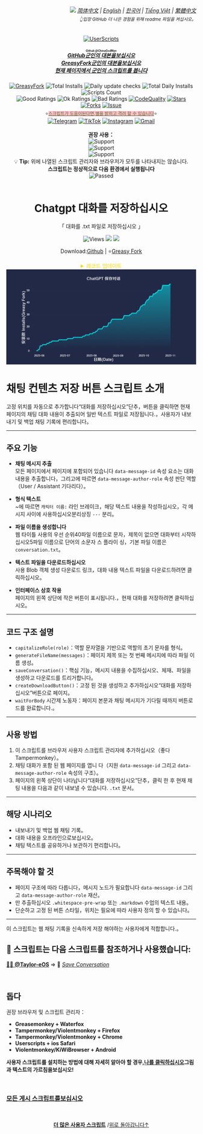 <a id="top"></a>

<!--NAVIGATION-->
<div align="right">
    <h6>
        <picture>
            <source type="image/svg+xml" media="(prefers-color-scheme: dark)"
                srcset="https://assets.aiwebextensions.com/images/icons/earth/white/icon32.svg">
            <img height=14
                src="https://assets.aiwebextensions.com/images/icons/earth/black/icon32.svg">
        </picture>
        <a href="https://github.com/ChinaGodMan/UserScripts/blob/main/chatgpt-save-conversation/README.md">简体中文</a> |
        <a href="https://github.com/ChinaGodMan/UserScripts/blob/main/chatgpt-save-conversation/README_en.md">English</a> |
        <a href="https://github.com/ChinaGodMan/UserScripts/blob/main/chatgpt-save-conversation/README_ko.md">한국어</a> |
        <a href="https://github.com/ChinaGodMan/UserScripts/blob/main/chatgpt-save-conversation/README_vi.md">Tiếng Việt</a> |
        <a href="https://github.com/ChinaGodMan/UserScripts/blob/main/chatgpt-save-conversation/README_zh-TW.md">繁體中文</a>
    <br>
    <em><sub>👆️입장 GitHub 더 나은 경험을 위해 readme 파일을 켜십시오。</sub></em>
    </h6>
</div>

<!--NAVIGATION-END-->
<!--SHIELDS-->
<center><div align="center"><a href="https://github.com/ChinaGodMan" target="_blank">
    <img height="96px" width="96px" src="https://avatars.githubusercontent.com/u/96548841?v=4" alt="UserScripts"></a>
<h5><a href="https://github.com/ChinaGodMan/UserScripts/tree/main/docs/ko#-%EC%8A%A4%ED%81%AC%EB%A6%BD%ED%8A%B8-%EB%AA%A9%EB%A1%9D" target="_blank"><ruby>GitHub군인의 대본을보십시오<rt>Github:@ChinaGodMan</rt></ruby></a><br><a href="https://greasyfork.org/zh-CN/scripts?by=1169082&sort=created" target="_blank">GreasyFork군인의 대본을보십시오</a><br><a href="#:~:text=모든 게시 스크립트를보십시오">현재 페이지에서 군인의 스크립트를 봅니다</a></h5>
<a href="https://greasyfork.org/users/1169082-%E4%BA%BA%E6%B0%91%E7%9A%84%E5%8B%A4%E5%8A%A1%E5%91%98?per_page=200" target="_blank"><img src="https://img.shields.io/static/v1?label=%20&message=GreasyFork&logo=greasyfork&logoColor=white&labelColor=%23670000&color=%23670000&style=for-the-badge" alt="GreasyFork"></a>
<img src="https://img.shields.io/badge/dynamic/json?&label=%EB%AA%A8%EB%93%A0%20%EC%8A%A4%ED%81%AC%EB%A6%BD%ED%8A%B8%EC%9D%98%20%EC%B4%9D%20%EC%84%A4%EC%B9%98%20%EC%88%98&query=$.totalInstalls&logo=greasyfork&logoColor=white&labelColor=%23670000&color=blue&style=for-the-badge&url=https://github.com/ChinaGodMan/UserScriptsHistory/raw/main/total_installs.json" alt="Total Installs">
<img src="https://img.shields.io/badge/dynamic/json?&label=%EC%8A%A4%ED%81%AC%EB%A6%BD%ED%8A%B8%EA%B0%80%20%ED%95%98%EB%A3%A8%EC%97%90%20%EC%82%AC%EC%9A%A9%EB%90%98%EB%8A%94%20%ED%9A%9F%EC%88%98&query=$.total&logo=greasyfork&logoColor=white&labelColor=%23670000&color=186f83&style=for-the-badge&url=https://github.com/ChinaGodMan/UserScriptsHistory/raw/main/daily_update_checks.json" alt="Daily update checks">
<img src="https://img.shields.io/badge/dynamic/json?&label=%EC%98%A4%EB%8A%98%20%EC%84%A4%EC%B9%98%EB%90%9C%20%EB%AA%A8%EB%93%A0%20%EC%8A%A4%ED%81%AC%EB%A6%BD%ED%8A%B8%20%EC%88%98&query=$.totalDailyInstalls&logo=greasyfork&logoColor=white&labelColor=%23670000&color=blue&style=for-the-badge&url=https://github.com/ChinaGodMan/UserScriptsHistory/raw/main/total_installs.json" alt="Total Daily Installs">
<img src="https://img.shields.io/badge/dynamic/json?&label=%EC%8A%A4%ED%81%AC%EB%A6%BD%ED%8A%B8%20%EC%88%98&query=$.numScripts&logo=greasyfork&logoColor=white&labelColor=%23670000&color=blue&style=for-the-badge&url=https://github.com/ChinaGodMan/UserScriptsHistory/raw/main/total_installs.json" alt="Scripts Count"><br>
<img src="https://img.shields.io/badge/dynamic/json?&label=%EB%AA%A8%EB%93%A0%20%EC%A2%8B%EC%9D%80%20%EB%A6%AC%EB%B7%B0&query=$.totalGoodRatings&logo=greasyfork&logoColor=white&labelColor=%23670000&color=4CAF50&style=for-the-badge&url=https://github.com/ChinaGodMan/UserScriptsHistory/raw/main/total_installs.json" alt="Good Ratings">
<img src="https://img.shields.io/badge/dynamic/json?&label=%EB%AA%A8%EB%93%A0%20%EC%9E%A5%EA%B5%B0&query=$.totalOkRatings&logo=greasyfork&logoColor=white&labelColor=%23670000&color=FF9800&style=for-the-badge&url=https://github.com/ChinaGodMan/UserScriptsHistory/raw/main/total_installs.json" alt="Ok Ratings">
<img src="https://img.shields.io/badge/dynamic/json?label=%EB%AA%A8%EB%93%A0%20%EB%B6%80%EC%A0%95%EC%A0%81%EC%9D%B8%20%EB%A6%AC%EB%B7%B0&query=$.totalBadRatings&logo=greasyfork&logoColor=white&labelColor=%23670000&color=F44336&style=for-the-badge&url=https://github.com/ChinaGodMan/UserScriptsHistory/raw/main/total_installs.json" alt="Bad Ratings">
<a href="https://www.codefactor.io/repository/github/ChinaGodMan/UserScripts" target="_blank"><img src="https://img.shields.io/codefactor/grade/github/ChinaGodMan/UserScripts?label=%EC%BD%94%EB%93%9C%20%ED%92%88%EC%A7%88&logo=codefactor&logoColor=white&labelColor=464646&color=b5fc7b&style=for-the-badge" alt="CodeQuality"></a>
<a href="https://github.com/ChinaGodMan/UserScripts" target="_blank"><img src="https://img.shields.io/github/stars/ChinaGodMan/UserScripts?label=%EC%8A%A4%ED%83%80%20%EB%A7%88%ED%81%AC&logo=github&logoColor=white&labelColor=black&color=FF69B4&style=for-the-badge" alt="Stars"></a>
<a href="https://github.com/ChinaGodMan/UserScripts" target="_blank"><img src="https://img.shields.io/github/forks/ChinaGodMan/UserScripts?label=Forks&logo=github&logoColor=white&labelColor=black&color=grey&style=for-the-badge" alt="Forks"></a>
<a href="https://github.com/ChinaGodMan/UserScripts/issues" target="_blank"><img src="https://img.shields.io/github/issues/ChinaGodMan/UserScripts?label=issues&logo=github&logoColor=white&labelColor=black&style=for-the-badge" alt="Issue"></a>
<center><div align="center"><sub>⭐<a href="https://github.com/ChinaGodMan/UserScripts" target="_blank" style="color: #556B2F; background-color: pink;">스크립트가 도움이된다면,별을 밝히고 격려 할 수 있습니다</a>⭐</sub></div><a href="https://t.me/qinwuyuan"><img src="https://img.shields.io/static/v1?label=%20&message=telegram&logo=telegram&logoColor=white&labelColor=%230088CC&color=%230088CC&style=for-the-badge" alt="Telegram"></a>
<a href="https://www.tiktok.com/@qinwuyuan"><img src="https://img.shields.io/static/v1?label=%20&message=tiktok&logo=tiktok&logoColor=%23EE1D52&labelColor=%23010101&color=%23EE1D52&style=for-the-badge" alt="TikTok"></a>
<a href="https://www.instagram.com/nide9448/"><img src="https://img.shields.io/static/v1?label=%20&message=instagram&logo=instagram&logoColor=white&labelColor=%23E1306C&color=%23E1306C&style=for-the-badge" alt="Instagram"></a>
<a href="mailto:china.qinwuyuan@gmail.com"><img src="https://img.shields.io/static/v1?label=%20&message=gmail&logo=gmail&logoColor=white&labelColor=%23D93025&color=%23D93025&style=for-the-badge" alt="Gmail"></a>
</center>
</div></center>
<img height=6px width="100%" src="https://media.chatgptautorefresh.com/images/separators/gradient-aqua.png?latest">
<center><div align="center">
    <strong>권장 사용：</strong><br>
<img src="https://img.shields.io/badge/%EC%9A%B4%EC%98%81%20%EC%B2%B4%EC%A0%9C-🪟%20Windows%20%7C%20🍎%20Mac%20%7C%20🐧%20Linux%20%7C%20🤖%20Android-blueviolet.svg?style=for-the-badge" alt="Support"><br>
<img src="https://img.shields.io/badge/%EA%B6%8C%EC%9E%A5%20%EB%B8%8C%EB%9D%BC%EC%9A%B0%EC%A0%80-%20Google%20Chrome%20%7C%20%20Microsoft%20Edge%20%7C%20%20FireFox%20%7C%20%20Kiwi-blueviolet.svg?style=for-the-badge" alt="Support"><br>
<img src="https://img.shields.io/badge/%EC%8A%A4%ED%81%AC%EB%A6%BD%ED%8A%B8%20%EA%B4%80%EB%A6%AC%EC%9E%90-%20Violentmonkey%20%7C%20%20Tampermonkey%20%7C%20%20ScriptCat%20%7C%20%20OrangeMonkey%20%7C%20STAY-blueviolet.svg?style=for-the-badge" alt="Support"><br>
💡 <strong>Tip:</strong> 위에 나열된 스크립트 관리자와 브라우저가 모두를 나타내지는 않습니다.<br>
    <strong>스크립트는 정상적으로 다음 환경에서 실행됩니다</strong><br>
    <img src="https://img.shields.io/badge/dynamic/json?&label=Passed&query=$.passed&logo=googlechrome&logoColor=white&labelColor=%23007aff&color=4CAF50&style=for-the-badge&url=https://github.com/ChinaGodMan/UserScripts/raw/main/docs/passed.json" alt="Passed"><br>
    <img height=6px width="100%" src="https://media.chatgptautorefresh.com/images/separators/gradient-aqua.png?latest">
</div></center>

<!--SHIELDS-END-->
<!--HISTORY-->
<center><div align="center">
    <h1>Chatgpt 대화를 저장하십시오</h1>
    <p>「 대화를 .txt 파일로 저장하십시오 」</p>
    <img src="https://views.whatilearened.today/views/github/537648/hmjz100.svg" alt="Views">
    <img src="https://img.shields.io/github/size/ChinaGodMan/UserScripts/chatgpt-save-conversation/chatgpt-save-conversation.user.js?color=%23990000">
    <img src="https://img.shields.io/badge/dynamic/json?&label=%EB%A7%A4%EC%9D%BC%20%ED%99%95%EC%9D%B8%20%EC%97%85%EB%8D%B0%EC%9D%B4%ED%8A%B8&query=$.537648&logo=greasyfork&logoColor=white&labelColor=%23670000&color=blue&url=https://github.com/ChinaGodMan/UserScriptsHistory/raw/main/daily_update_checks.json">
    <p>Download:<a href="https://github.com/ChinaGodMan/UserScripts/tree/main/chatgpt-save-conversation">Github</a> | ⭐<a
            href="https://greasyfork.org/scripts/537648">Greasy
            Fork</a></p><details><summary style="color:#FFD700">레코드 업데이트</summary><div align="right"><a href="https://github.com/ChinaGodMan/UserScripts/tree/main/chatgpt-save-conversation/CHANGELOG.md"><img src="https://img.shields.io/badge/-GitHub-3A3A3A?style=flat&logo=GitHub&logoColor=white"></a></div><h1><strong>🛠️ ChatGPT 대화를 저장하십시오 로그 업데이트</strong></h1>
<h3><strong>📅 2025.6.3.1</strong></h3>
<p><strong>개정하다</strong>: 버튼 색상을 녹색으로 변경하십시오,편리한 식별<br></p>
<hr /></details>
    <img src="https://raw.githubusercontent.com/ChinaGodMan/UserScriptsHistory/main/stats/537648.png">
</div></center>

<!--HISTORY-END-->
<!--TEXT-->

# 채팅 컨텐츠 저장 버튼 스크립트 소개

고정 위치를 자동으로 추가합니다“대화를 저장하십시오”단추，버튼을 클릭하면 현재 페이지의 채팅 대화 내용이 추출되어 일반 텍스트 파일로 저장됩니다.，사용자가 내보내기 및 백업 채팅 기록에 편리합니다。

---

## 주요 기능

- **채팅 메시지 추출**  
  모든 페이지에서 페이지에 포함되어 있습니다 `data-message-id` 속성 요소는 대화 내용을 추출합니다，그리고에 따르면 `data-message-author-role` 속성 판단 역할（User / Assistant 기다리다）。

- **형식 텍스트**  
  ~에 따르면 `캐릭터 이름:` 라인 브레이크，해당 텍스트 내용을 작성하십시오，각 메시지 사이에 사용하십시오분리상징 `---` 분리。

- **파일 이름을 생성합니다**  
  웹 타이틀 사용의 우선 순위40파일 이름으로 문자，제목이 없으면 대화부터 시작하십시오5파일 이름으로 단어의 소문자 스 플라이 싱，기본 파일 이름은 `conversation.txt`。

- **텍스트 파일을 다운로드하십시오**  
  사용 Blob 객체 생성 다운로드 링크，대화 내용 텍스트 파일을 다운로드하려면 클릭하십시오。

- **인터페이스 상호 작용**  
  페이지의 왼쪽 상단에 작은 버튼이 표시됩니다.，현재 대화를 저장하려면 클릭하십시오。

---

## 코드 구조 설명

- `capitalizeRole(role)`：역할 문자열을 기반으로 역할의 초기 문자를 형식。
- `generateFileName(messages)`：페이지 제목 또는 첫 번째 메시지에 따라 파일 이름 생성。
- `saveConversation()`：핵심 기능，메시지 내용을 수집하십시오、체재、파일을 생성하고 다운로드를 트리거합니다。
- `createDownloadButton()`：고정 된 것을 생성하고 추가하십시오“대화를 저장하십시오”버튼으로 페이지。
- `waitForBody` 시간제 노동자：페이지 본문과 채팅 메시지가 기다릴 때까지 버튼로드를 완료합니다.。

---

## 사용 방법

1. 이 스크립트를 브라우저 사용자 스크립트 관리자에 추가하십시오（좋다 Tampermonkey）。
2. 채팅 대화가 포함 된 웹 페이지를 엽니 다（지원 `data-message-id` 그리고 `data-message-author-role` 속성의 구조）。
3. 페이지의 왼쪽 상단이 나타납니다“대화를 저장하십시오”단추，클릭 한 후 현재 채팅 내용을 다음과 같이 내보낼 수 있습니다. `.txt` 문서。

---

## 해당 시나리오

- 내보내기 및 백업 웹 채팅 기록。
- 대화 내용을 오프라인으로보십시오。
- 채팅 텍스트를 공유하거나 보관하기 편리합니다。

---

## 주목해야 할 것

- 페이지 구조에 따라 다릅니다，메시지 노드가 필요합니다 `data-message-id` 그리고 `data-message-author-role` 재산。
- 만 추출하십시오 `.whitespace-pre-wrap` 또는 `.markdown` 수업의 텍스트 내용。
- 단순하고 고정 된 버튼 스타일，위치는 필요에 따라 사용자 정의 할 수 있습니다。

---

이 스크립트는 웹 채팅 기록을 신속하게 저장 해야하는 사용자에게 적합합니다.。

<!--AUTHORS-->
## 💖 스크립트는 다음 스크립트를 참조하거나 사용했습니다:
[🧑‍💻 **@Taylor-eOS**](https://github.com/Taylor-eOS) ⇒ 📜 _[Save Conversation](https://github.com/Taylor-eOS/tampermonkey-scripts/blob/main/save_conversation.user.js)_
<!--AUTHORS-END-->
<!--SCREENSHOT-->

<!--SCREENSHOT-END-->
<!--TEXT-END-->

<!--RELATED-->
<!--RELATED-END-->
<!--HELP-->
<img height=6px width="100%" src="https://media.chatgptautorefresh.com/images/separators/gradient-aqua.png?latest">

## 돕다

권장 브라우저 및 스크립트 관리자：

-   **Greasemonkey + Waterfox**
-   **Tampermonkey/Violentmonkey + Firefox**
-   **Tampermonkey/Violentmonkey + Chrome**
-   **Userscripts + ios Safari**
-   **Violentmonkey/KiWiBrowser + Android**

**사용자 스크립트를 설치하는 방법에 대해 자세히 알아야 할 경우,[나를 클릭하십시오](https://github.com/ChinaGodMan/UserScripts/blob/main/docs/help/ko#readme)그림과 텍스트의 가르침을보십시오!**

<img height="6px" width="100%" src="https://media.chatgptautorefresh.com/images/separators/gradient-aqua.png?latest">

### [모든 게시 스크립트를보십시오](https://github.com/ChinaGodMan/UserScripts/tree/main/docs/ko#-%EC%8A%A4%ED%81%AC%EB%A6%BD%ED%8A%B8-%EB%AA%A9%EB%A1%9D)

<!--HELP-END-->
<!--FOOTER-->

<img height="6px" width="100%" src="https://media.chatgptautorefresh.com/images/separators/gradient-aqua.png?latest">
<center><div align="center"><p><a href="https://github.com/ChinaGodMan/UserScripts#readme"><strong>더 많은 사용자 스크립트</strong></a> /<a href="#top">위로 돌아갑니다↑</a></p></div></center>

<!--FOOTER--END-->
